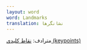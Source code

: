 ```yaml
---
layout: word
word: Landmarks
translation: نشانگرها
---
```


مترادف: [نقاط کلیدی (keypoints)](/K/keypoints)
